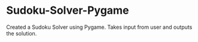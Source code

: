 # Sudoku-Solver-Pygame
Created a Sudoku Solver using Pygame. Takes input from user and outputs the solution.
